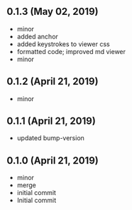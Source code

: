 ## 0.1.3 (May 02, 2019)
  - minor
  - added anchor
  - added keystrokes to viewer css
  - formatted code; improved md viewer
  - minor

## 0.1.2 (April 21, 2019)
  - minor

## 0.1.1 (April 21, 2019)
  - updated bump-version

## 0.1.0 (April 21, 2019)
  - minor
  - merge
  - initial commit
  - Initial commit

